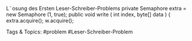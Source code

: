 L¨osung des Ersten Leser-Schreiber-Problems
private  Semaphore  extra = new Semaphore  (1, true);
public  void write ( int index,  byte[] data ) {
extra.acquire();
w.acquire();

   Tags & Topics:
   #problem
   #Leser-Schreiber-Problem